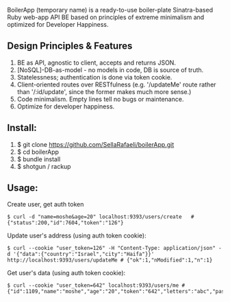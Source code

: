 BoilerApp (temporary name) is a ready-to-use boiler-plate Sinatra-based Ruby web-app API BE based on principles of extreme minimalism and optimized for Developer Happiness. 

## Design Principles & Features
1. BE as API, agnostic to client, accepts and returns JSON. 
2. [NoSQL]-DB-as-model - no models in code, DB is source of truth.
3. Statelessness; authentication is done via token cookie.
4. Client-oriented routes over RESTfulness (e.g. '/updateMe' route rather than '/:id/update', since the former makes much more sense.)
5. Code minimalism. Empty lines tell no bugs or maintenance. 
6. Optimize for developer happiness. 

## Install:
1. $ git clone https://github.com/SellaRafaeli/boilerApp.git
2. $ cd boilerApp
3. $ bundle install
4. $ shotgun / rackup 

## Usage: 
 
Create user, get auth token 

```	
$ curl -d "name=moshe&age=20" localhost:9393/users/create	# {"status":200,"id":7604,"token":"126"}
```

Update user's address (using auth token cookie):

```
$ curl --cookie "user_token=126" -H "Content-Type: application/json" -d '{"data":{"country":"Israel","city":"Haifa"}}' http://localhost:9393/users/updateMe # {"ok":1,"nModified":1,"n":1}
```
 
Get user's data (using auth token cookie):

```
$ curl --cookie "user_token=642" localhost:9393/users/me # {"id":1109,"name":"moshe","age":"20","token":"642","letters":"abc","password":"xyz"}
```
